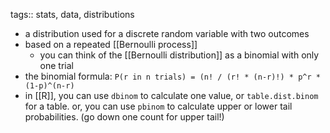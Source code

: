 tags:: stats, data, distributions

- a distribution used for a discrete random variable with two outcomes
- based on a repeated [[Bernoulli process]]
	- you can think of the [[Bernoulli distribution]] as a binomial with only one trial
- the binomial formula: `P(r in n trials) = (n! / (r! * (n-r)!) * p^r * (1-p)^(n-r)`
- in [[R]], you can use `dbinom` to calculate one value, or `table.dist.binom` for a table. or, you can use `pbinom` to calculate upper or lower tail probabilities. (go down one count for upper tail!)